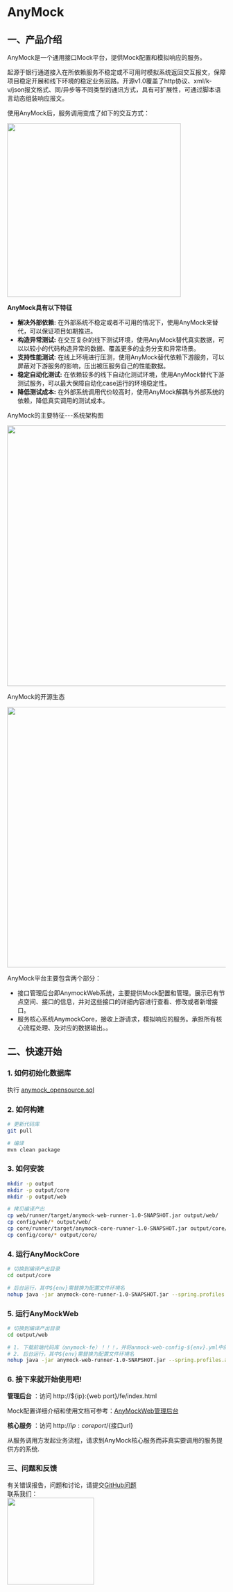 # AnyMock

## 一、产品介绍

AnyMock是一个通用接口Mock平台，提供Mock配置和模拟响应的服务。

起源于银行通道接入在所依赖服务不稳定或不可用时模拟系统返回交互报文，保障项目稳定开展和线下环境的稳定业务回路。开源v1.0覆盖了http协议、xml/k-v/json报文格式、同/异步等不同类型的通讯方式，具有可扩展性，可通过脚本语言动态组装响应报文。


使用AnyMock后，服务调用变成了如下的交互方式：

<img src="https://github.com/duxiaoman/AnyMock/blob/master/img/mock.png" width="400" hegiht="400"/>


**AnyMock具有以下特征**
- **解决外部依赖:** 在外部系统不稳定或者不可用的情况下，使用AnyMock来替代，可以保证项目如期推进。
- **构造异常测试:** 在交互复杂的线下测试环境，使用AnyMock替代真实数据，可以以较小的代码构造异常的数据、覆盖更多的业务分支和异常场景。
- **支持性能测试:** 在线上环境进行压测，使用AnyMock替代依赖下游服务，可以屏蔽对下游服务的影响，压出被压服务自己的性能数据。
- **稳定自动化测试:** 在依赖较多的线下自动化测试环境，使用AnyMock替代下游测试服务，可以最大保障自动化case运行的环境稳定性。
- **降低测试成本:** 在外部系统调用代价较高时，使用AnyMock解耦与外部系统的依赖，降低真实调用的测试成本。



AnyMock的主要特征---系统架构图


<img src="https://github.com/duxiaoman/AnyMock/blob/master/img/image2019-3-20_10-34-0%20(1).png" width="600" hegiht="600" />


AnyMock的开源生态



<img src="https://github.com/duxiaoman/AnyMock/blob/master/img/image2019-3-12_10-25-49.png" width="600" hegiht="600"/>



AnyMock平台主要包含两个部分：
- 接口管理后台即AnymockWeb系统，主要提供Mock配置和管理。展示已有节点空间、接口的信息，并对这些接口的详细内容进行查看、修改或者新增接口。
- 服务核心系统AnymockCore，接收上游请求，模拟响应的服务。承担所有核心流程处理、及对应的数据输出。。

## 二、快速开始

### 1. 如何初始化数据库
执行 [anymock_opensource.sql](https://github.com/duxiaoman/AnyMock/blob/master/anymock_opensource.sql)

### 2. 如何构建
```sh
# 更新代码库
git pull

# 编译
mvn clean package
```

### 3. 如何安装
```sh
mkdir -p output
mkdir -p output/core
mkdir -p output/web

# 拷贝编译产出
cp web/runner/target/anymock-web-runner-1.0-SNAPSHOT.jar output/web/
cp config/web/* output/web/
cp core/runner/target/anymock-core-runner-1.0-SNAPSHOT.jar output/core/
cp config/core/* output/core/
```

### 4. 运行AnyMockCore
```sh
# 切换到编译产出目录
cd output/core

# 后台运行，其中${env}需替换为配置文件环境名
nohup java -jar anymock-core-runner-1.0-SNAPSHOT.jar --spring.profiles.active=${env} >/dev/null 2>/dev/null &
```

### 5. 运行AnyMockWeb
```sh
# 切换到编译产出目录
cd output/web

# 1. 下载前端代码库（anymock-fe）！！！，并将anmock-web-config-${env}.yml中的fe.path修改为anymock-fe的dist目录地址
# 2. 后台运行，其中${env}需替换为配置文件环境名
nohup java -jar anymock-web-runner-1.0-SNAPSHOT.jar --spring.profiles.active=${env} >/dev/null 2>/dev/null &
```

### 6. 接下来就开始使用吧!

**管理后台** ：访问 http://${ip}:{web port}/fe/index.html 

Mock配置详细介绍和使用文档可参考：[AnyMockWeb管理后台
](https://github.com/duxiaoman/AnyMock/wiki/AnymockWeb%E7%AE%A1%E7%90%86%E5%90%8E%E5%8F%B0)



**核心服务** ：访问 http://${ip}:{core port}/${接口url}

从服务调用方发起业务流程，请求到AnyMock核心服务而非真实要调用的服务提供方的系统.



### 三、问题和反馈
有关错误报告，问题和讨论，请提交[GitHub问题](https://github.com/duxiaoman/AnyMock/issues)
<br>
联系我们：
<br><img src='' width='200'>



